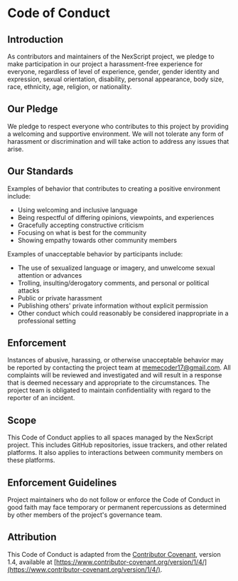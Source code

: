 # Code of Conduct

## Introduction

As contributors and maintainers of the NexScript project, we pledge to make participation in our project a harassment-free experience for everyone, regardless of level of experience, gender, gender identity and expression, sexual orientation, disability, personal appearance, body size, race, ethnicity, age, religion, or nationality.

## Our Pledge

We pledge to respect everyone who contributes to this project by providing a welcoming and supportive environment. We will not tolerate any form of harassment or discrimination and will take action to address any issues that arise.

## Our Standards

Examples of behavior that contributes to creating a positive environment include:

- Using welcoming and inclusive language
- Being respectful of differing opinions, viewpoints, and experiences
- Gracefully accepting constructive criticism
- Focusing on what is best for the community
- Showing empathy towards other community members

Examples of unacceptable behavior by participants include:

- The use of sexualized language or imagery, and unwelcome sexual attention or advances
- Trolling, insulting/derogatory comments, and personal or political attacks
- Public or private harassment
- Publishing others' private information without explicit permission
- Other conduct which could reasonably be considered inappropriate in a professional setting

## Enforcement

Instances of abusive, harassing, or otherwise unacceptable behavior may be reported by contacting the project team at [memecoder17@gmail.com](mailto:memecoder17@gmail.com). All complaints will be reviewed and investigated and will result in a response that is deemed necessary and appropriate to the circumstances. The project team is obligated to maintain confidentiality with regard to the reporter of an incident.

## Scope

This Code of Conduct applies to all spaces managed by the NexScript project. This includes GitHub repositories, issue trackers, and other related platforms. It also applies to interactions between community members on these platforms.

## Enforcement Guidelines

Project maintainers who do not follow or enforce the Code of Conduct in good faith may face temporary or permanent repercussions as determined by other members of the project's governance team.

## Attribution

This Code of Conduct is adapted from the [Contributor Covenant](https://www.contributor-covenant.org), version 1.4, available at [https://www.contributor-covenant.org/version/1/4/](https://www.contributor-covenant.org/version/1/4/).
